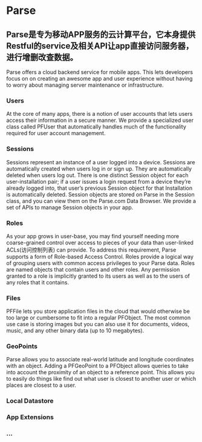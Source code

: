 # Parse

## Parse是专为移动APP服务的云计算平台，它本身提供Restful的service及相关API让app直接访问服务器，进行增删改查数据。

Parse offers a cloud backend service for mobile apps. This lets developers focus on on creating an awesome app and user experience without having to worry about managing server maintenance or infrastructure.

### Users
At the core of many apps, there is a notion of user accounts that lets users access their information in a secure manner. We provide a specialized user class called PFUser that automatically handles much of the functionality required for user account management.

### Sessions
Sessions represent an instance of a user logged into a device. Sessions are automatically created when users log in or sign up. They are automatically deleted when users log out. There is one distinct Session object for each user-installation pair; if a user issues a login request from a device they’re already logged into, that user’s previous Session object for that Installation is automatically deleted. Session objects are stored on Parse in the Session class, and you can view them on the Parse.com Data Browser. We provide a set of APIs to manage Session objects in your app.

### Roles
As your app grows in user-base, you may find yourself needing more coarse-grained control over access to pieces of your data than user-linked ACLs(访问控制列表) can provide. To address this requirement, Parse supports a form of Role-based Access Control. Roles provide a logical way of grouping users with common access privileges to your Parse data. Roles are named objects that contain users and other roles. Any permission granted to a role is implicitly granted to its users as well as to the users of any roles that it contains.

### Files
PFFile lets you store application files in the cloud that would otherwise be too large or cumbersome to fit into a regular PFObject. The most common use case is storing images but you can also use it for documents, videos, music, and any other binary data (up to 10 megabytes).

### GeoPoints

Parse allows you to associate real-world latitude and longitude coordinates with an object. Adding a PFGeoPoint to a PFObject allows queries to take into account the proximity of an object to a reference point. This allows you to easily do things like find out what user is closest to another user or which places are closest to a user.

### Local Datastore
### App Extensions
### ...

